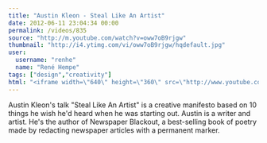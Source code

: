 ```yaml
---
title: "Austin Kleon - Steal Like An Artist"
date: 2012-06-11 23:04:34 00:00
permalink: /videos/835
source: "http://m.youtube.com/watch?v=oww7oB9rjgw"
thumbnail: "http://i4.ytimg.com/vi/oww7oB9rjgw/hqdefault.jpg"
user:
  username: "renhe"
  name: "René Hempe"
tags: ["design","creativity"]
html: "<iframe width=\"640\" height=\"360\" src=\"http://www.youtube.com/embed/oww7oB9rjgw?wmode=transparent&fs=1&feature=oembed\" frameborder=\"0\" allowfullscreen></iframe>"
---
```


Austin Kleon's talk "Steal Like An Artist" is a creative manifesto based on 10 things he wish he'd heard when he was starting out. Austin is a writer and artist. He's the author of Newspaper Blackout, a best-selling book of poetry made by redacting newspaper articles with a permanent marker.